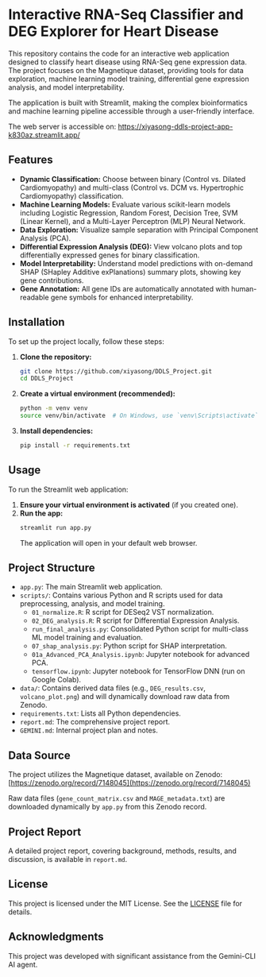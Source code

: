 # Interactive RNA-Seq Classifier and DEG Explorer for Heart Disease

This repository contains the code for an interactive web application designed to classify heart disease using RNA-Seq gene expression data. The project focuses on the Magnetique dataset, providing tools for data exploration, machine learning model training, differential gene expression analysis, and model interpretability.

The application is built with Streamlit, making the complex bioinformatics and machine learning pipeline accessible through a user-friendly interface.

The web server is accessible on: https://xiyasong-ddls-project-app-k830az.streamlit.app/



## Features

*   **Dynamic Classification:** Choose between binary (Control vs. Dilated Cardiomyopathy) and multi-class (Control vs. DCM vs. Hypertrophic Cardiomyopathy) classification.
*   **Machine Learning Models:** Evaluate various scikit-learn models including Logistic Regression, Random Forest, Decision Tree, SVM (Linear Kernel), and a Multi-Layer Perceptron (MLP) Neural Network.
*   **Data Exploration:** Visualize sample separation with Principal Component Analysis (PCA).
*   **Differential Expression Analysis (DEG):** View volcano plots and top differentially expressed genes for binary classification.
*   **Model Interpretability:** Understand model predictions with on-demand SHAP (SHapley Additive exPlanations) summary plots, showing key gene contributions.
*   **Gene Annotation:** All gene IDs are automatically annotated with human-readable gene symbols for enhanced interpretability.

## Installation

To set up the project locally, follow these steps:

1.  **Clone the repository:**
    ```bash
    git clone https://github.com/xiyasong/DDLS_Project.git
    cd DDLS_Project
    ```

2.  **Create a virtual environment (recommended):**
    ```bash
    python -m venv venv
    source venv/bin/activate  # On Windows, use `venv\Scripts\activate`
    ```

3.  **Install dependencies:**
    ```bash
    pip install -r requirements.txt
    ```

## Usage

To run the Streamlit web application:

1.  **Ensure your virtual environment is activated** (if you created one).
2.  **Run the app:**
    ```bash
    streamlit run app.py
    ```
    The application will open in your default web browser.

## Project Structure

*   `app.py`: The main Streamlit web application.
*   `scripts/`: Contains various Python and R scripts used for data preprocessing, analysis, and model training.
    *   `01_normalize.R`: R script for DESeq2 VST normalization.
    *   `02_DEG_analysis.R`: R script for Differential Expression Analysis.
    *   `run_final_analysis.py`: Consolidated Python script for multi-class ML model training and evaluation.
    *   `07_shap_analysis.py`: Python script for SHAP interpretation.
    *   `01a_Advanced_PCA_Analysis.ipynb`: Jupyter notebook for advanced PCA.
    *   `tensorflow.ipynb`: Jupyter notebook for TensorFlow DNN (run on Google Colab).
*   `data/`: Contains derived data files (e.g., `DEG_results.csv`, `volcano_plot.png`) and will dynamically download raw data from Zenodo.
*   `requirements.txt`: Lists all Python dependencies.
*   `report.md`: The comprehensive project report.
*   `GEMINI.md`: Internal project plan and notes.

## Data Source

The project utilizes the Magnetique dataset, available on Zenodo:
[https://zenodo.org/record/7148045](https://zenodo.org/record/7148045)

Raw data files (`gene_count_matrix.csv` and `MAGE_metadata.txt`) are downloaded dynamically by `app.py` from this Zenodo record.

## Project Report

A detailed project report, covering background, methods, results, and discussion, is available in `report.md`.

## License

This project is licensed under the MIT License. See the [LICENSE](LICENSE) file for details.

## Acknowledgments

This project was developed with significant assistance from the Gemini-CLI AI agent.
